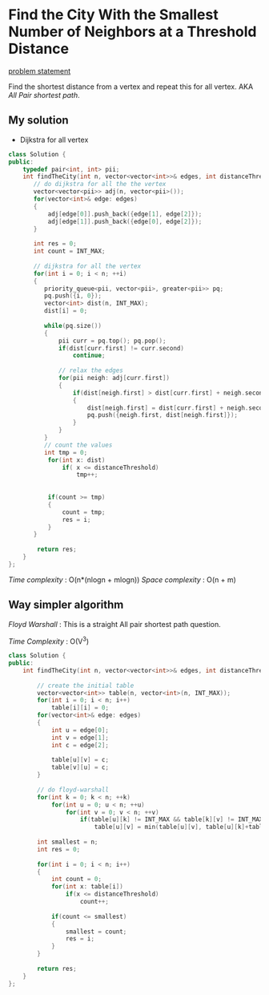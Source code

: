 # Find the City With the Smallest Number of Neighbors at a Threshold Distance

[problem statement](https://leetcode.com/problems/find-the-city-with-the-smallest-number-of-neighbors-at-a-threshold-distance/)

Find the shortest distance from a vertex and repeat this for all vertex.
AKA *All Pair shortest path*.


## My solution

- Dijkstra for all vertex

```cpp
class Solution {
public:
    typedef pair<int, int> pii;
    int findTheCity(int n, vector<vector<int>>& edges, int distanceThreshold) {
       // do dijkstra for all the the vertex 
       vector<vector<pii>> adj(n, vector<pii>());   
       for(vector<int>& edge: edges)
       {
           adj[edge[0]].push_back({edge[1], edge[2]});
           adj[edge[1]].push_back({edge[0], edge[2]});
       }
        
       int res = 0;
       int count = INT_MAX;
       
       // dijkstra for all the vertex
       for(int i = 0; i < n; ++i)
       {
          priority_queue<pii, vector<pii>, greater<pii>> pq; 
          pq.push({i, 0});
          vector<int> dist(n, INT_MAX);
          dist[i] = 0; 
           
          while(pq.size())
          {
              pii curr = pq.top(); pq.pop();
              if(dist[curr.first] != curr.second)
                  continue;
              
              // relax the edges
              for(pii neigh: adj[curr.first])
              {
                  if(dist[neigh.first] > dist[curr.first] + neigh.second)
                  {
                      dist[neigh.first] = dist[curr.first] + neigh.second;
                      pq.push({neigh.first, dist[neigh.first]});
                  }
              }
          }
          // count the values
          int tmp = 0;
           for(int x: dist)
               if( x <= distanceThreshold)
                   tmp++;
           
           
           if(count >= tmp)
           {
               count = tmp;
               res = i;
           }
       }
        
        return res;
    }
};
```

*Time complexity* : O(n*(nlogn + mlogn))
*Space complexity* : O(n + m)

## Way simpler algorithm 

*Floyd Warshall* : This is a straight All pair shortest path question.

*Time Complexity* : O(V<sup>3</sup>)

```cpp
class Solution {
public:
    int findTheCity(int n, vector<vector<int>>& edges, int distanceThreshold) {
        
        // create the initial table
        vector<vector<int>> table(n, vector<int>(n, INT_MAX));
        for(int i = 0; i < n; i++) 
            table[i][i] = 0;
        for(vector<int>& edge: edges)
        {
            int u = edge[0];
            int v = edge[1];
            int c = edge[2];
            
            table[u][v] = c;
            table[v][u] = c;
        }
        
        // do floyd-warshall
        for(int k = 0; k < n; ++k)
            for(int u = 0; u < n; ++u)
                for(int v = 0; v < n; ++v)
                    if(table[u][k] != INT_MAX && table[k][v] != INT_MAX)
                        table[u][v] = min(table[u][v], table[u][k]+table[k][v]);
        
        int smallest = n;
        int res = 0;
        
        for(int i = 0; i < n; i++)
        {
            int count = 0;
            for(int x: table[i])
                if(x <= distanceThreshold)
                    count++;
            
            if(count <= smallest)
            {
                smallest = count;
                res = i;
            }
        }
        
        return res;
    }
};
```
